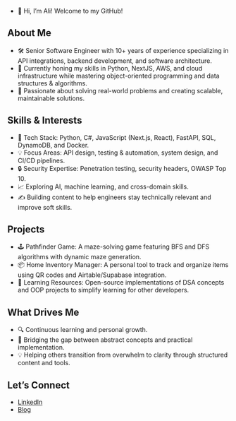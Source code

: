 - 👋 Hi, I’m Ali! Welcome to my GitHub!


## About Me

- 🛠 Senior Software Engineer with 10+ years of experience specializing in API integrations, backend development, and software architecture.
- 🌱 Currently honing my skills in Python, NextJS, AWS, and cloud infrastructure while mastering object-oriented programming and data structures & algorithms.
- 🚀 Passionate about solving real-world problems and creating scalable, maintainable solutions.


## Skills & Interests
- 🔗 Tech Stack: Python, C#, JavaScript (Next.js, React), FastAPI, SQL, DynamoDB, and Docker.
- 💡 Focus Areas: API design, testing & automation, system design, and CI/CD pipelines.
- 🔒 Security Expertise: Penetration testing, security headers, OWASP Top 10.
- 📈 Exploring AI, machine learning, and cross-domain skills.
- ✍️ Building content to help engineers stay technically relevant and improve soft skills.

## Projects
- 🕹️ Pathfinder Game: A maze-solving game featuring BFS and DFS algorithms with dynamic maze generation.
- 📦 Home Inventory Manager: A personal tool to track and organize items using QR codes and Airtable/Supabase integration.
- 📖 Learning Resources: Open-source implementations of DSA concepts and OOP projects to simplify learning for other developers.

## What Drives Me
- 🔍 Continuous learning and personal growth.
- 🧩 Bridging the gap between abstract concepts and practical implementation.
- 💡 Helping others transition from overwhelm to clarity through structured content and tools.

## Let’s Connect
- [LinkedIn](https://www.linkedin.com/in/ali-ismail-35196615/)
- [Blog](https://aliismail.beehiiv.com/)

<!---
Ali-Ismail-1/Ali-Ismail-1 is a ✨ special ✨ repository because its `README.md` (this file) appears on your GitHub profile.
You can click the Preview link to take a look at your changes.
--->
